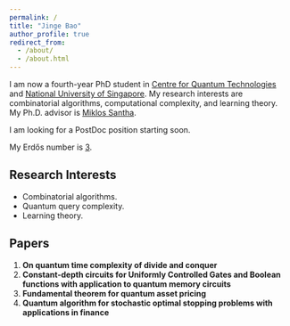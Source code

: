 ```yaml
---
permalink: /
title: "Jinge Bao"
author_profile: true
redirect_from: 
  - /about/
  - /about.html
---
```


I am now a fourth-year PhD student in [Centre for Quantum Technologies](https://www.quantumlah.org/) and [National University of Singapore](https://nus.edu.sg/). My research interests are combinatorial algorithms, computational complexity, and learning theory. My Ph.D. advisor is [Miklos Santha](https://www.irif.fr/~santha/).

I am looking for a PostDoc position starting soon.

My Erdős number is [3](https://mathscinet.ams.org/mathscinet/freetools/collab-dist?source=1525495&target=189017).

## Research Interests

+ Combinatorial algorithms.
+ Quantum query complexity.
+ Learning theory.

## Papers

1. **On quantum time complexity of divide and conquer**
2. **Constant-depth circuits for Uniformly Controlled Gates and Boolean functions with application to quantum memory circuits**
3. **Fundamental theorem for quantum asset pricing**
4. **Quantum algorithm for stochastic optimal stopping problems with applications in finance**
